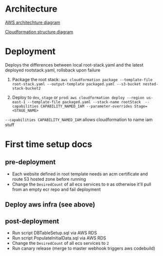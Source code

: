 # Architecture

[AWS architechture diagram](https://lucid.app/lucidchart/29a56b77-8485-4311-b828-05fe5718e592/edit?page=0_0#)

[Cloudformation structure diagram](https://lucid.app/lucidchart/f81e05e0-925a-4d29-ad13-af57bccee761/edit?beaconFlowId=70FF2EBF7857091C&page=0_0#)


# Deployment

Deploys the differences between local root-stack.yaml and the latest deployed rootstack.yaml, rollsback upon failure

1. Package the root stack:
```aws cloudformation package --template-file root-stack.yaml --output-template packaged.yaml --s3-bucket nested-stack-bucket2```

2. Deploy to ```dev```, ```stage``` or ```prod```:
```aws cloudformation deploy --region us-east-1 --template-file packaged.yaml --stack-name rootStack  --capabilities CAPABILITY_NAMED_IAM --parameter-overrides Stage=<STAGE_NAME>```

```--capabilities CAPABILITY_NAMED_IAM``` allows cloudformation to name iam stuff


# First time setup docs

pre-deployment
---------------
 - Each website defined in root template needs an acm certificate and route 53 hosted zone before running
 - Change the ```DesiredCount``` of all ecs services to ```0``` as otherwise it'll pull from an empty ecr repo and fail deployment

Deploy aws infra (see above)
----------------------------

post-deployment
---------------
 - Run script DBTableSetup.sql via AWS RDS
 - Run script PopulateInitialData.sql via AWS RDS
 - Change the ```DesiredCount``` of all ecs services to ```2```
 - Run canary release (merge to master webhook triggers aws codebuild)

